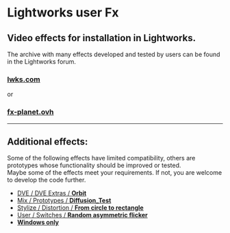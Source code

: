 
# Lightworks user Fx

## Video effects for installation in Lightworks.

The archive with many effects developed and tested by users can be found in the Lightworks forum.
### <a href="https://www.lwks.com/index.php?option=com_kunena&func=view&catid=7&id=188603&Itemid=81#ftop" TARGET="_blank">lwks.com</a>  
or
### <a href="https://fx-planet.ovh/" TARGET="_blank">fx-planet.ovh</a> 


----------------------------------------------------------------------------

## Additional effects:
Some of the following effects have limited compatibility, others are prototypes whose functionality should be improved or tested.  
Maybe some of the effects meet your requirements.  If not, you are welcome to develop the code further.

- [DVE / DVE Extras / **Orbit**](DVE/DVE_Extras/Orbit/README.md)
- [Mix / Prototypes / **Diffusion_Test**](Mix/Prototypes/Diffusion/README.md)
- [Stylize / Distortion / **From circle to rectangle**](Stylize/Distortion/CircleToRectangle/README.md)
- [User / Switches / **Random asymmetric flicker**](User/Switches/RandomFlicker/README.md)
- [**Windows only**](Windows_only/README.md)

